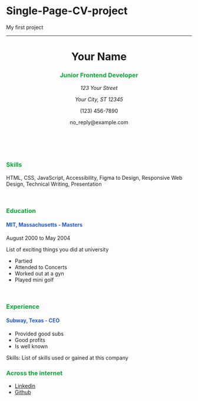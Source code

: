 # Single-Page-CV-project
My first project
<!DOCTYPE html>
<html lang="en">
<head>
    <meta charset="UTF-8">
    <meta name="viewport" content="width=device-width, initial-scale=1.0">
    <meta name="author" content = "Your Name">
    <meta name="description" content = "This is my first project"></meta>
    <link rel = "icon" href ="img/phonto.png" type = "image/x-icon">
    <title>My first HTML project</title>
</head>
<body>
    <main>
        <hr>
            <header>
        <h1>Your Name</h1>
            <h3 style = "color: rgb(8, 168, 54)">Junior Frontend Developer</h3>
            <address>
                <p>123 Your Street </p>
                <p>Your City, ST 12345</p>
            </address>
            <p>(123) 456-7890</p>
            <p>no_reply@example.com</p>
            </header>
        <br>
        <article>
            <h3 style = "color: rgb(8, 168, 54)">Skills</h3>
            <p>HTML, CSS, JavaScript, Accessibility, Figma to Design, Responsive Web Design, Technical Writing, Presentation</p>
            <br>
            <h3 style = "color:rgb(8, 168, 54)">Education</h3>
                <h4 style = "color: rgb(32, 87, 214)">MIT, Massachusetts - Masters</h4>
                    <p>August 2000 to May 2004</p>
                    <p>List of exciting things you did at university</p>
                    <ul>
                        <li>Partied</li>
                        <li>Attended to Concerts</li>
                        <li>Worked out at a gyn</li>
                        <li>Played mini golf</li>
                    </ul>
            <br>
            <h3 style = "color: rgb(8, 168, 54)">Experience</h3>
                <h4 style = "color:rgb(32, 87, 214)">Subway, Texas - CEO</h4>
                    <ul>
                        <li>Provided good subs</li>
                        <li>Good profits</li>
                        <li>Is well known</li>
                    </ul>
                    <p>Skills: List of skills used or gained at this company</p>
        </article>
    </main>
        <footer>
            <h3 style ="color: rgb(8, 168, 54)">Across the internet</h3>
            <ul>
                <li><a href = "https://www.linkedin.com/in/paul-nguyen-60a941185/" target ="_blank">Linkedin </a></li>
                <li><a href = "https://github.com/PN727" target = "_blank"> Github</a></li>
            </ul>
        </footer>
</body>
</html>
